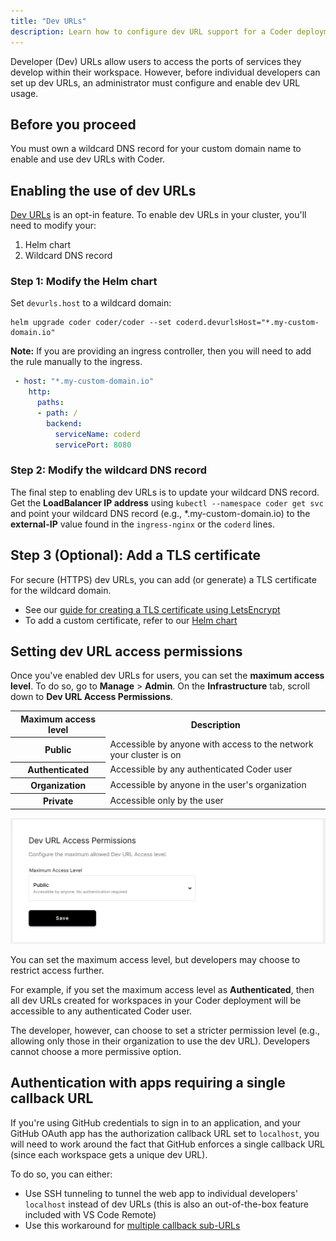 ```yaml
---
title: "Dev URLs"
description: Learn how to configure dev URL support for a Coder deployment.
---
```


Developer (Dev) URLs allow users to access the ports of services they develop
within their workspace. However, before individual developers can set up dev
URLs, an administrator must configure and enable dev URL usage.

## Before you proceed

You must own a wildcard DNS record for your custom domain name to enable and use
dev URLs with Coder.

## Enabling the use of dev URLs

[Dev URLs](../workspaces/devurls.md) is an opt-in feature. To enable dev URLs in
your cluster, you'll need to modify your:

1. Helm chart
1. Wildcard DNS record

### Step 1: Modify the Helm chart

Set `devurls.host` to a wildcard domain:

```shell
helm upgrade coder coder/coder --set coderd.devurlsHost="*.my-custom-domain.io"
```

**Note:** If you are providing an ingress controller, then you will need to add
the rule manually to the ingress.

```yaml
 - host: "*.my-custom-domain.io"
    http:
      paths:
      - path: /
        backend:
          serviceName: coderd
          servicePort: 8080
```

### Step 2: Modify the wildcard DNS record

The final step to enabling dev URLs is to update your wildcard DNS record. Get
the **LoadBalancer IP address** using `kubectl --namespace coder get svc` and
point your wildcard DNS record (e.g., \*.my-custom-domain.io) to the
**external-IP** value found in the `ingress-nginx` or the `coderd` lines.

## Step 3 (Optional): Add a TLS certificate

For secure (HTTPS) dev URLs, you can add (or generate) a TLS certificate for the
wildcard domain.

- See our
  [guide for creating a TLS certificate using LetsEncrypt](../guides/ssl-certifcates)
- To add a custom certificate, refer to our
  [Helm chart](https://github.com/cdr/enterprise-helm)

## Setting dev URL access permissions

Once you've enabled dev URLs for users, you can set the **maximum access
level**. To do so, go to **Manage** > **Admin**. On the **Infrastructure** tab,
scroll down to **Dev URL Access Permissions**.

<table>
  <tr>
    <th>Maximum access level</th>
    <th>Description</th>
  </tr>
  <tr>
    <th>Public</th>
    <td>Accessible by anyone with access to the
    network your cluster is on</td>
  </tr>
  <tr>
    <th>Authenticated</th>
    <td>Accessible by any authenticated Coder user</td>
  </tr>
  <tr>
    <th>Organization</th>
    <td>Accessible by anyone in the user's organization</td>
  </tr>
  <tr>
    <th>Private</th>
    <td>Accessible only by the user</td>
  </tr>
</table>

![Setting dev URL permissions](../assets/admin/admin-devurl-permissions.png)

You can set the maximum access level, but developers may choose to restrict
access further.

For example, if you set the maximum access level as **Authenticated**, then all
dev URLs created for workspaces in your Coder deployment will be accessible to
any authenticated Coder user.

The developer, however, can choose to set a stricter permission level (e.g.,
allowing only those in their organization to use the dev URL). Developers cannot
choose a more permissive option.

## Authentication with apps requiring a single callback URL

If you're using GitHub credentials to sign in to an application, and your GitHub
OAuth app has the authorization callback URL set to `localhost`, you will need
to work around the fact that GitHub enforces a single callback URL (since each
workspace gets a unique dev URL).

To do so, you can either:

- Use SSH tunneling to tunnel the web app to individual developers' `localhost`
  instead of dev URLs (this is also an out-of-the-box feature included with VS
  Code Remote)
- Use this workaround for
  [multiple callback sub-URLs](https://stackoverflow.com/questions/35942009/github-oauth-multiple-authorization-callback-url/38194107#38194107)
